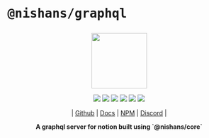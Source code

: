 # <pre>@nishans/graphql</pre>

<p align="center">
  <img width="125" src="https://github.com/Devorein/Nishan/blob/master/docs/static/img/graphql/logo.svg"/>
</p>

<p align="center">
  <img src="https://img.shields.io/bundlephobia/minzip/@nishans/graphql?label=minzipped&style=flat&color=%23bb0a1e"/>
  <img src="https://img.shields.io/npm/dw/@nishans/graphql?style=flat&color=orange"/>
  <img src="https://img.shields.io/github/issues/devorein/nishan/@nishans/graphql?color=yellow"/>
  <img src="https://img.shields.io/npm/v/@nishans/graphql?color=%2303C04A"/>
  <img src="https://img.shields.io/codecov/c/github/devorein/Nishan?flag=graphql&color=blue"/>
  <img src="https://img.shields.io/librariesio/release/npm/@nishans/graphql?color=%234B0082">
</p>

<p align="center">
  | <a href="https://github.com/Devorein/Nishan/tree/master/packages/graphql">Github</a> |
  <a href="https://nishan-docs.netlify.app/docs/graphql/">Docs</a> |
  <a href="https://www.npmjs.com/package/@nishans/graphql">NPM</a> |
  <a href="https://discord.com/invite/SpwHCz8ysx">Discord</a> |
</p>

<p align="center"><b>A graphql server for notion built using `@nishans/core`</b></p>